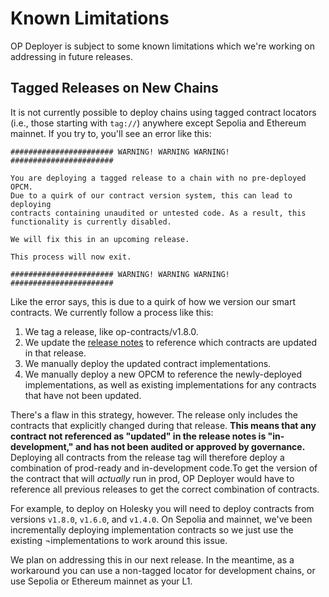 # Known Limitations

OP Deployer is subject to some known limitations which we're working on addressing in future releases.

## Tagged Releases on New Chains

It is not currently possible to deploy chains using tagged contract locators (i.e., those starting with `tag://`)
anywhere except Sepolia and Ethereum mainnet. If you try to, you'll see an error like this:

```
####################### WARNING! WARNING WARNING! #######################

You are deploying a tagged release to a chain with no pre-deployed OPCM.
Due to a quirk of our contract version system, this can lead to deploying
contracts containing unaudited or untested code. As a result, this 
functionality is currently disabled.

We will fix this in an upcoming release.

This process will now exit.

####################### WARNING! WARNING WARNING! #######################
```

Like the error says, this is due to a quirk of how we version our smart contracts. We currently follow a process
like this:

1. We tag a release, like op-contracts/v1.8.0.
2. We update the [release notes][release-notes] to reference which contracts are updated in that release.
3. We manually deploy the updated contract implementations.
4. We manually deploy a new OPCM to reference the newly-deployed implementations, as well as existing implementations
   for any contracts that have not been updated.

There's a flaw in this strategy, however. The release only includes the contracts that explicitly changed during
that release. **This means that any contract not referenced as "updated" in the release notes is "in-development," and
has not been audited or approved by governance.** Deploying all contracts from the release tag will therefore deploy a
combination of prod-ready and in-development code.To get the version of the contract that will _actually_ run in prod,
OP Deployer would have to reference all previous releases to get the correct combination of contracts.

For example, to deploy on Holesky you will need to deploy contracts from versions `v1.8.0`, `v1.6.0`, and `v1.4.0`. On
Sepolia and mainnet, we've been incrementally deploying implementation contracts so we just use the existing
¬implementations to work around this issue.

We plan on addressing this in our next release. In the meantime, as a workaround you can use a non-tagged locator for
development chains, or use Sepolia or Ethereum mainnet as your L1.

[release-notes]: https://github.com/ethereum-optimism/optimism/releases/tag/op-contracts%2Fv1.8.0
